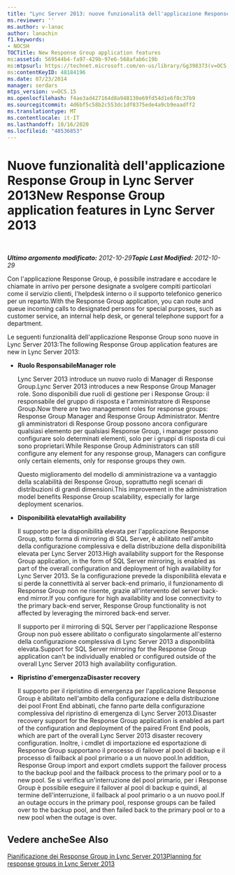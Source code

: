 ```yaml
---
title: "Lync Server 2013: nuove funzionalità dell'applicazione Response Group"
ms.reviewer: ''
ms.author: v-lanac
author: lanachin
f1.keywords:
- NOCSH
TOCTitle: New Response Group application features
ms:assetid: 569544b4-fa97-429b-97e6-568afab6c19b
ms:mtpsurl: https://technet.microsoft.com/en-us/library/Gg398373(v=OCS.15)
ms:contentKeyID: 48184196
ms.date: 07/23/2014
manager: serdars
mtps_version: v=OCS.15
ms.openlocfilehash: f4ae3ad427164d8a948130e69fd54d1e6f8c37b9
ms.sourcegitcommit: 4d6bf5c58b2c553dc1df8375ede4a9cb9eaadff2
ms.translationtype: MT
ms.contentlocale: it-IT
ms.lasthandoff: 10/16/2020
ms.locfileid: "48536853"
---
```

# <a name="new-response-group-application-features-in-lync-server-2013"></a><span data-ttu-id="4f692-102">Nuove funzionalità dell'applicazione Response Group in Lync Server 2013</span><span class="sxs-lookup"><span data-stu-id="4f692-102">New Response Group application features in Lync Server 2013</span></span>

<div data-xmlns="http://www.w3.org/1999/xhtml">

<div class="topic" data-xmlns="http://www.w3.org/1999/xhtml" data-msxsl="urn:schemas-microsoft-com:xslt" data-cs="https://msdn.microsoft.com/">

<div data-asp="https://msdn2.microsoft.com/asp">



</div>

<div id="mainSection">

<div id="mainBody">

<span> </span>

<span data-ttu-id="4f692-103">_**Ultimo argomento modificato:** 2012-10-29_</span><span class="sxs-lookup"><span data-stu-id="4f692-103">_**Topic Last Modified:** 2012-10-29_</span></span>

<span data-ttu-id="4f692-104">Con l'applicazione Response Group, è possibile instradare e accodare le chiamate in arrivo per persone designate a svolgere compiti particolari come il servizio clienti, l'helpdesk interno o il supporto telefonico generico per un reparto.</span><span class="sxs-lookup"><span data-stu-id="4f692-104">With the Response Group application, you can route and queue incoming calls to designated persons for special purposes, such as customer service, an internal help desk, or general telephone support for a department.</span></span>

<span data-ttu-id="4f692-105">Le seguenti funzionalità dell'applicazione Response Group sono nuove in Lync Server 2013:</span><span class="sxs-lookup"><span data-stu-id="4f692-105">The following Response Group application features are new in Lync Server 2013:</span></span>

  - <span data-ttu-id="4f692-106">**Ruolo Responsabile**</span><span class="sxs-lookup"><span data-stu-id="4f692-106">**Manager role**</span></span>
    
    <span data-ttu-id="4f692-107">Lync Server 2013 introduce un nuovo ruolo di Manager di Response Group.</span><span class="sxs-lookup"><span data-stu-id="4f692-107">Lync Server 2013 introduces a new Response Group Manager role.</span></span> <span data-ttu-id="4f692-108">Sono disponibili due ruoli di gestione per i Response Group: il responsabile del gruppo di risposta e l'amministratore di Response Group.</span><span class="sxs-lookup"><span data-stu-id="4f692-108">Now there are two management roles for response groups: Response Group Manager and Response Group Administrator.</span></span> <span data-ttu-id="4f692-109">Mentre gli amministratori di Response Group possono ancora configurare qualsiasi elemento per qualsiasi Response Group, i manager possono configurare solo determinati elementi, solo per i gruppi di risposta di cui sono proprietari.</span><span class="sxs-lookup"><span data-stu-id="4f692-109">While Response Group Administrators can still configure any element for any response group, Managers can configure only certain elements, only for response groups they own.</span></span>
    
    <span data-ttu-id="4f692-110">Questo miglioramento del modello di amministrazione va a vantaggio della scalabilità dei Response Group, soprattutto negli scenari di distribuzioni di grandi dimensioni.</span><span class="sxs-lookup"><span data-stu-id="4f692-110">This improvement in the administration model benefits Response Group scalability, especially for large deployment scenarios.</span></span>

  - <span data-ttu-id="4f692-111">**Disponibilità elevata**</span><span class="sxs-lookup"><span data-stu-id="4f692-111">**High availability**</span></span>
    
    <span data-ttu-id="4f692-112">Il supporto per la disponibilità elevata per l'applicazione Response Group, sotto forma di mirroring di SQL Server, è abilitato nell'ambito della configurazione complessiva e della distribuzione della disponibilità elevata per Lync Server 2013.</span><span class="sxs-lookup"><span data-stu-id="4f692-112">High availability support for the Response Group application, in the form of SQL Server mirroring, is enabled as part of the overall configuration and deployment of high availability for Lync Server 2013.</span></span> <span data-ttu-id="4f692-113">Se la configurazione prevede la disponibilità elevata e si perde la connettività al server back-end primario, il funzionamento di Response Group non ne risente, grazie all'intervento del server back-end mirror.</span><span class="sxs-lookup"><span data-stu-id="4f692-113">If you configure for high availability and lose connectivity to the primary back-end server, Response Group functionality is not affected by leveraging the mirrored back-end server.</span></span>
    
    <span data-ttu-id="4f692-114">Il supporto per il mirroring di SQL Server per l'applicazione Response Group non può essere abilitato o configurato singolarmente all'esterno della configurazione complessiva di Lync Server 2013 a disponibilità elevata.</span><span class="sxs-lookup"><span data-stu-id="4f692-114">Support for SQL Server mirroring for the Response Group application can’t be individually enabled or configured outside of the overall Lync Server 2013 high availability configuration.</span></span>

  - <span data-ttu-id="4f692-115">**Ripristino d'emergenza**</span><span class="sxs-lookup"><span data-stu-id="4f692-115">**Disaster recovery**</span></span>
    
    <span data-ttu-id="4f692-116">Il supporto per il ripristino di emergenza per l'applicazione Response Group è abilitato nell'ambito della configurazione e della distribuzione dei pool Front End abbinati, che fanno parte della configurazione complessiva del ripristino di emergenza di Lync Server 2013.</span><span class="sxs-lookup"><span data-stu-id="4f692-116">Disaster recovery support for the Response Group application is enabled as part of the configuration and deployment of the paired Front End pools, which are part of the overall Lync Server 2013 disaster recovery configuration.</span></span> <span data-ttu-id="4f692-117">Inoltre, i cmdlet di importazione ed esportazione di Response Group supportano il processo di failover al pool di backup e il processo di failback al pool primario o a un nuovo pool.</span><span class="sxs-lookup"><span data-stu-id="4f692-117">In addition, Response Group import and export cmdlets support the failover process to the backup pool and the failback process to the primary pool or to a new pool.</span></span> <span data-ttu-id="4f692-118">Se si verifica un'interruzione del pool primario, per i Response Group è possibile eseguire il failover al pool di backup e quindi, al termine dell'interruzione, il failback al pool primario o a un nuovo pool.</span><span class="sxs-lookup"><span data-stu-id="4f692-118">If an outage occurs in the primary pool, response groups can be failed over to the backup pool, and then failed back to the primary pool or to a new pool when the outage is over.</span></span>

<div id="sectionSection0" class="section">

</div>

<div>

## <a name="see-also"></a><span data-ttu-id="4f692-119">Vedere anche</span><span class="sxs-lookup"><span data-stu-id="4f692-119">See Also</span></span>


[<span data-ttu-id="4f692-120">Pianificazione dei Response Group in Lync Server 2013</span><span class="sxs-lookup"><span data-stu-id="4f692-120">Planning for response groups in Lync Server 2013</span></span>](lync-server-2013-planning-for-response-groups.md)  
  

</div>

</div>

<span> </span>

</div>

</div>

</div>

